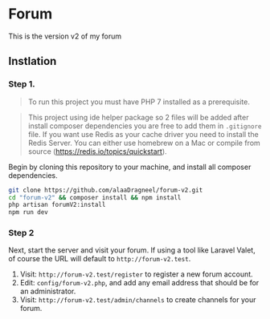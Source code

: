 # Forum

This is the version v2 of my forum

## Instlation

### Step 1.

> To run this project you must have PHP 7 installed as a prerequisite.

> This project using ide helper package so 2 files will be added after install composer dependencies you are free to add them in `.gitignore` file.
> If you want use Redis as your cache driver you need to install the Redis Server. You can either use homebrew on a Mac or compile from source (https://redis.io/topics/quickstart). 


Begin by cloning this repository to your machine, and  install all composer dependencies.

```bash
git clone https://github.com/alaaDragneel/forum-v2.git
cd "forum-v2" && composer install && npm install
php artisan forumV2:install
npm run dev
```

### Step 2

Next, start the server and visit your forum. If using a tool like Laravel Valet, of course the URL will default to `http://forum-v2.test`. 

1. Visit: `http://forum-v2.test/register` to register a new forum account.
2. Edit: `config/forum-v2.php`, and add any email address that should be for an administrator.
3. Visit: `http://forum-v2.test/admin/channels` to create channels for your forum.